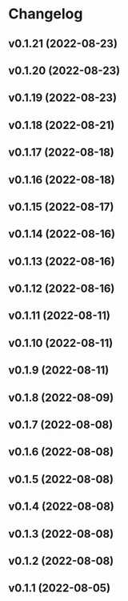 # Changelog

<!--next-version-placeholder-->

## v0.1.21 (2022-08-23)


## v0.1.20 (2022-08-23)


## v0.1.19 (2022-08-23)


## v0.1.18 (2022-08-21)


## v0.1.17 (2022-08-18)


## v0.1.16 (2022-08-18)


## v0.1.15 (2022-08-17)


## v0.1.14 (2022-08-16)


## v0.1.13 (2022-08-16)


## v0.1.12 (2022-08-16)


## v0.1.11 (2022-08-11)


## v0.1.10 (2022-08-11)


## v0.1.9 (2022-08-11)


## v0.1.8 (2022-08-09)


## v0.1.7 (2022-08-08)


## v0.1.6 (2022-08-08)


## v0.1.5 (2022-08-08)


## v0.1.4 (2022-08-08)


## v0.1.3 (2022-08-08)


## v0.1.2 (2022-08-08)


## v0.1.1 (2022-08-05)


